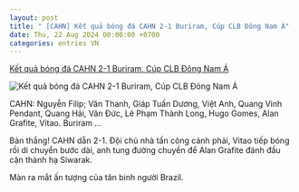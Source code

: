 ```yaml
---
layout: post
title: " [CAHN] Kết quả bóng đá CAHN 2-1 Buriram, Cúp CLB Đông Nam Á"
date: Thu, 22 Aug 2024 00:00:00 +0700
categories: entries VN
---
```

[Kết quả bóng đá CAHN 2-1 Buriram, Cúp CLB Đông Nam Á](https://vietnamnet.vn/ket-qua-bong-da-cahn-2-1-buriram-cup-clb-dong-nam-a-2314490.html)

![Kết quả bóng đá CAHN 2-1 Buriram, Cúp CLB Đông Nam Á](https://static-images.vnncdn.net/vps_images_publish/000001/000003/2024/8/22/truc-tiep-bong-da-cahn-vs-buriram-dai-chien-dinh-cao-1523.jpg?width=0&s=wS6bipfGaSvWrUP80hyEnQ)

CAHN: Nguyễn Filip; Văn Thanh, Giáp Tuấn Dương, Việt Anh, Quang Vinh Pendant, Quang Hải, Văn Đức, Lê Phạm Thành Long, Hugo Gomes, Alan Grafite, Vitao. Buriram ...

Bàn thắng! CAHN dẫn 2-1. Đội chủ nhà tấn công cánh phải, Vitao tiếp bóng rồi di chuyển bước dài, anh tung đường chuyền để Alan Grafite đánh đầu cận thành hạ Siwarak.

Màn ra mắt ấn tượng của tân binh người Brazil.

